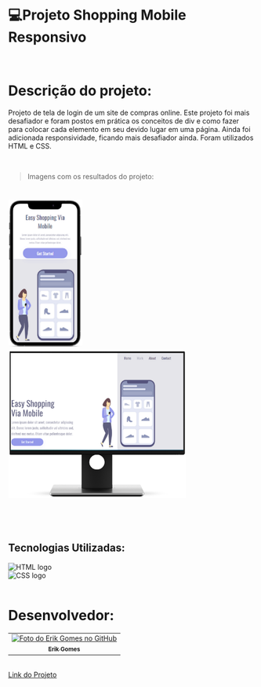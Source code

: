 # 💻Projeto Shopping Mobile Responsivo
<br>

<h1>Descrição do projeto:</h1>

<p>Projeto de tela de login de um site de compras online. Este projeto foi mais desafiador e foram postos em prática os conceitos de div e como fazer para colocar cada elemento em seu devido lugar em uma página. Ainda foi adicionada responsividade, ficando mais desafiador ainda. Foram utilizados HTML e CSS.</p>

<br>

>Imagens com os resultados do projeto:

<h1 align="left">
    <img src="https://raw.githubusercontent.com/gGtEriKk/Responsive-project-css/65e31761f987281ba3cc9a377a7631a22befe587/assets/Projeto-no-celular.png" alt="imagem do projeto no celular" display="inline" height="300">
    <img src="https://raw.githubusercontent.com/gGtEriKk/Responsive-project-css/65e31761f987281ba3cc9a377a7631a22befe587/assets/Projeto-no-PC.png" alt="imagem do projeto no computador" display="inline" height="300">
</h1>

<br>
<br>

<h2>Tecnologias Utilizadas:</h2>

<img src="https://img.shields.io/badge/HTML5-E34F26?style=for-the-badge&logo=html5&logoColor=white" alt="HTML logo">
<br>
<img src="https://img.shields.io/badge/CSS3-1572B6?style=for-the-badge&logo=css3&logoColor=white" alt="CSS logo">

<br>
<br>

<h1>Desenvolvedor:</h1>
<table>
  <tr>
    <td align="center">
      <a href="https://github.com/gGtEriKk">
        <img src="https://avatars.githubusercontent.com/u/101311661?s=400&u=83c97e5f2223f7889db3e8d58e5c6ab6d43593d7&v=4" width="100px;" alt="Foto do Erik Gomes no GitHub"><br>
        <sub>
          <b>Erik Gomes</b>
        </sub>
      </a>    
</table>
<br>
<a href="https://ggterikk.github.io/Responsive-project-css/">Link do Projeto</a>